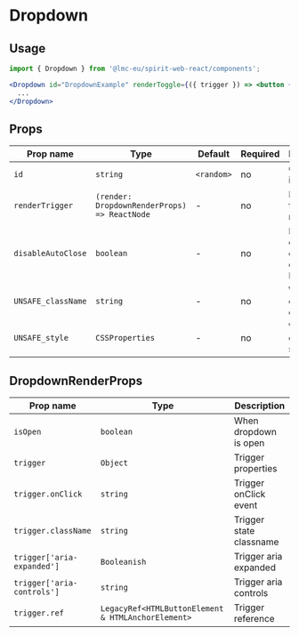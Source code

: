 # Dropdown

## Usage

```jsx
import { Dropdown } from '@lmc-eu/spirit-web-react/components';
```

```jsx
<Dropdown id="DropdownExample" renderToggle={({ trigger }) => <button {...trigger}>...</button>}>
  ...
</Dropdown>
```

## Props

| Prop name          | Type                                         | Default    | Required | Description                                |
| ------------------ | -------------------------------------------- | ---------- | -------- | ------------------------------------------ |
| `id`               | `string`                                     | `<random>` | no       | Component id                               |
| `renderTrigger`    | `(render: DropdownRenderProps) => ReactNode` | -          | no       | Properties for trigger render              |
| `disableAutoClose` | `boolean`                                    | -          | no       | Disable close on click outside of Dropdown |
| `UNSAFE_className` | `string`                                     | -          | no       | Wrapper custom classname                   |
| `UNSAFE_style`     | `CSSProperties`                              | -          | no       | Wrapper custom style                       |

## DropdownRenderProps

| Prop name                  | Type                                               | Description             |
| -------------------------- | -------------------------------------------------- | ----------------------- |
| `isOpen`                   | `boolean`                                          | When dropdown is open   |
| `trigger`                  | `Object`                                           | Trigger properties      |
| `trigger.onClick`          | `string`                                           | Trigger onClick event   |
| `trigger.className`        | `string`                                           | Trigger state classname |
| `trigger['aria-expanded']` | `Booleanish`                                       | Trigger aria expanded   |
| `trigger['aria-controls']` | `string`                                           | Trigger aria controls   |
| `trigger.ref`              | `LegacyRef<HTMLButtonElement & HTMLAnchorElement>` | Trigger reference       |
